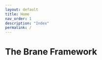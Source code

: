 ```yaml
---
layout: default
title: Home
nav_order: 1
description: "Index"
permalink: /
---
```


# The Brane Framework
